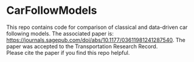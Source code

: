 # CarFollowModels
This repo contains code for comparison of classical and data-driven car following models. 
The associated paper is: https://journals.sagepub.com/doi/abs/10.1177/03611981241287540. 
The paper was accepted to the Transportation Research Record.  
Please cite the paper if you find this repo helpful.
